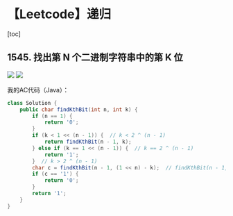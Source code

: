 # 【Leetcode】递归



[toc]



## 1545. 找出第 N 个二进制字符串中的第 K 位

![](D:\Notes\Leetcode\Leetcode.assets\1545-1.png)
![](D:\Notes\Leetcode\Leetcode.assets\1545-2.png)

我的AC代码（Java）：

```java
class Solution {
    public char findKthBit(int n, int k) {
        if (n == 1) {
            return '0';
        }
        if (k < 1 << (n - 1)) {  // k < 2 ^ (n - 1)
            return findKthBit(n - 1, k);
        } else if (k == 1 << (n - 1)) {  // k == 2 ^ (n - 1)
            return '1';
        }  // k > 2 ^ (n - 1)
        char c = findKthBit(n - 1, (1 << n) - k);  // findKthBit(n - 1, 2 ^ n - k)
        if (c == '1') {
            return '0';
        }
        return '1';
    }
}
```


